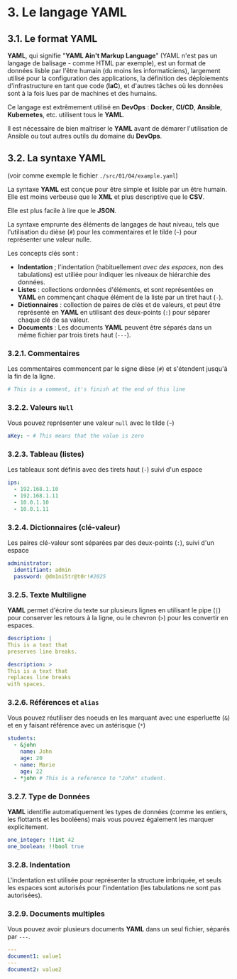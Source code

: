 # 3. Le langage YAML

## 3.1. Le format YAML

**YAML**, qui signifie "**YAML Ain't Markup Language**" (YAML n'est pas un langage de balisage - comme HTML par exemple), est un format de données lisble par l'être humain (du moins les informaticiens), largement utilisé pour la configuration des applications, la définition des déploiements d'infrastructure en tant que code (**IaC**), et d'autres tâches où les données sont à la fois lues par de machines et des humains.

Ce langage est extrêmement utilisé en **DevOps** : **Docker**, **CI/CD**, **Ansible**, **Kubernetes**, etc. utilisent tous le **YAML**.

Il est nécessaire de bien maîtriser le **YAML** avant de démarer l'utilisation de Ansible ou tout autres outils du domaine du **DevOps**.

## 3.2. La syntaxe **YAML**

(voir comme exemple le fichier `./src/01/04/example.yaml`)

La syntaxe **YAML** est conçue pour être simple et lisible par un être humain. Elle est moins verbeuse que le **XML** et plus descriptive que le **CSV**.

Elle est plus facile à lire que le **JSON**.

La syntaxe emprunte des éléments de langages de haut niveau, tels que l'utilisation du dièse (`#`) pour les commentaires et le tilde (`~`) pour représenter une valeur nulle.

Les concepts clés sont :

- **Indentation** ; l'indentation (habituellement _avec des espaces_, non des tabulations) est utiliée pour indiquer les niveaux de hiérarchie des données.
- **Listes** : collections ordonnées d'éléments, et sont représentées en **YAML** en commençant chaque élément de la liste par un tiret haut (`-`).
- **Dictionnaires** : collection de paires de clés et de valeurs, et peut être représenté en **YAML** en utilisant des deux-points (`:`) pour séparer chaque clé de sa valeur.
- **Documents** : Les documents **YAML** peuvent être séparés dans un même fichier par trois tirets haut (`---`).

### 3.2.1. Commentaires

Les commentaires commencent par le signe dièse (`#`) et s'étendent jusqu'à la fin de la ligne.

```YAML
# This is a comment, it's finish at the end of this line
```

### 3.2.2. Valeurs `Null`

Vous pouvez représenter une valeur `null` avec le tilde (`~`)

```YAML
aKey: ~ # This means that the value is zero
```

### 3.2.3. Tableau (listes)

Les tableaux sont définis avec des tirets haut (`-`) suivi d'un espace

```YAML
ips:
  - 192.168.1.10
  - 192.168.1.11
  - 10.0.1.10
  - 10.0.1.11
```

### 3.2.4. Dictionnaires (clé-valeur)

Les paires clé-valeur sont séparées par des deux-points (`:`), suivi d'un espace

```YAML
administrator:
  identifiant: admin
  password: @dm1ni5tr@t0r!#2025
```

### 3.2.5. Texte Multiligne

**YAML** permet d'écrire du texte sur plusieurs lignes en utilisant le pipe (`|`) pour conserver les retours à la ligne, ou le chevron (`>`) pour les convertir en espaces.

```YAML
description: |
This is a text that
preserves line breaks.
```

```YAML
description: >
This is a text that
replaces line breaks
with spaces.
```

### 3.2.6. Références et `alias`

Vous pouvez réutiliser des noeuds en les marquant avec une esperluette (`&`) et en y faisant référence avec un astérisque (`*`)

```YAML
students:
  - &john
    name: John
    age: 20
  - name: Marie
    age: 22
  - *john # This is a reference to "John" student.
```

### 3.2.7. Type de Données

**YAML** identifie automatiquement les types de données (comme les entiers, les flottants et les booléens) mais vous pouvez également les marquer explicitement.

```YAML
one_integer: !!int 42
one_boolean: !!bool true
```

### 3.2.8. Indentation

L'indentation est utilisée pour représenter la structure imbriquée, et seuls les espaces sont autorisés pour l'indentation (les tabulations ne sont pas autorisées).

### 3.2.9. Documents multiples

Vous pouvez avoir plusieurs documents **YAML** dans un seul fichier, séparés par `---`.

```YAML
---
document1: value1
---
document2: value2
```
